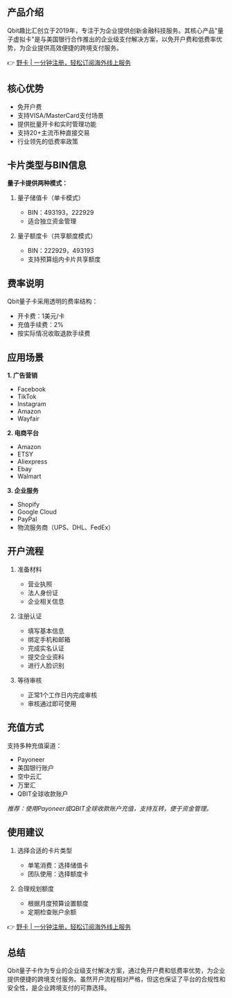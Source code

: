 ## 产品介绍

Qbit趣比汇创立于2019年，专注于为企业提供创新金融科技服务。其核心产品"量子虚拟卡"是与美国银行合作推出的企业级支付解决方案，以免开户费和低费率优势，为企业提供高效便捷的跨境支付服务。

👉 [野卡 | 一分钟注册，轻松订阅海外线上服务](https://bit.ly/bewildcard)

## 核心优势

- 免开户费
- 支持VISA/MasterCard支付场景
- 提供批量开卡和实时管理功能
- 支持20+主流币种直接交易
- 行业领先的低费率政策

## 卡片类型与BIN信息

**量子卡提供两种模式：**

1. 量子储值卡（单卡模式）
   - BIN：493193，222929
   - 适合独立资金管理

2. 量子额度卡（共享额度模式）
   - BIN：222929，493193
   - 支持预算组内卡片共享额度

## 费率说明

Qbit量子卡采用透明的费率结构：
- 开卡费：1美元/卡
- 充值手续费：2%
- 按实际情况收取退款手续费

## 应用场景

**1. 广告营销**
- Facebook
- TikTok
- Instagram
- Amazon
- Wayfair

**2. 电商平台**
- Amazon
- ETSY
- Aliexpress
- Ebay
- Walmart

**3. 企业服务**
- Shopify
- Google Cloud
- PayPal
- 物流服务商（UPS、DHL、FedEx）

## 开户流程

1. 准备材料
   - 营业执照
   - 法人身份证
   - 企业相关信息

2. 注册认证
   - 填写基本信息
   - 绑定手机和邮箱
   - 完成实名认证
   - 提交企业资料
   - 进行人脸识别

3. 等待审核
   - 正常1个工作日内完成审核
   - 审核通过即可使用

## 充值方式

支持多种充值渠道：
- Payoneer
- 美国银行账户
- 空中云汇
- 万里汇
- QBIT全球收款账户

*推荐：使用Payoneer或QBIT全球收款账户充值，支持互转，便于资金管理。*

## 使用建议

1. 选择合适的卡片类型
   - 单笔消费：选择储值卡
   - 团队使用：选择额度卡

2. 合理规划额度
   - 根据月度预算设置额度
   - 定期检查账户余额

👉 [野卡 | 一分钟注册，轻松订阅海外线上服务](https://bit.ly/bewildcard)

## 总结

Qbit量子卡作为专业的企业级支付解决方案，通过免开户费和低费率优势，为企业提供便捷的跨境支付服务。虽然开户流程相对严格，但这也保证了平台的合规性和安全性，是企业跨境支付的可靠选择。